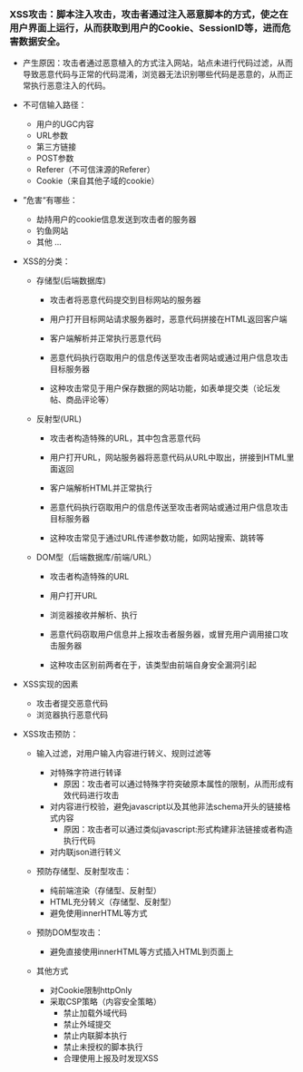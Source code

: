 ### XSS攻击：脚本注入攻击，攻击者通过注入恶意脚本的方式，使之在用户界面上运行，从而获取到用户的Cookie、SessionID等，进而危害数据安全。
- 产生原因：攻击者通过恶意植入的方式注入网站，站点未进行代码过滤，从而导致恶意代码与正常的代码混淆，浏览器无法识别哪些代码是恶意的，从而正常执行恶意注入的代码。

- 不可信输入路径：
    - 用户的UGC内容
    - URL参数
    - 第三方链接
    - POST参数
    - Referer（不可信涞源的Referer）
    - Cookie（来自其他子域的cookie）

- ”危害“有哪些：
    - 劫持用户的cookie信息发送到攻击者的服务器
    - 钓鱼网站
    - 其他 ...

- XSS的分类：
    - 存储型(后端数据库)
        - 攻击者将恶意代码提交到目标网站的服务器
        - 用户打开目标网站请求服务器时，恶意代码拼接在HTML返回客户端
        - 客户端解析并正常执行恶意代码
        - 恶意代码执行窃取用户的信息传送至攻击者网站或通过用户信息攻击目标服务器

        - 这种攻击常见于用户保存数据的网站功能，如表单提交类（论坛发帖、商品评论等）
    
    - 反射型(URL)
        - 攻击者构造特殊的URL，其中包含恶意代码
        - 用户打开URL，网站服务器将恶意代码从URL中取出，拼接到HTML里面返回
        - 客户端解析HTML并正常执行
        - 恶意代码执行窃取用户的信息传送至攻击者网站或通过用户信息攻击目标服务器

        - 这种攻击常见于通过URL传递参数功能，如网站搜索、跳转等
    
    - DOM型（后端数据库/前端/URL）
        - 攻击者构造特殊的URL
        - 用户打开URL
        - 浏览器接收并解析、执行
        - 恶意代码窃取用户信息并上报攻击者服务器，或冒充用户调用接口攻击服务器

        - 这种攻击区别前两者在于，该类型由前端自身安全漏洞引起

- XSS实现的因素
    - 攻击者提交恶意代码
    - 浏览器执行恶意代码

- XSS攻击预防：
    - 输入过滤，对用户输入内容进行转义、规则过滤等
        - 对特殊字符进行转译
            - 原因：攻击者可以通过特殊字符突破原本属性的限制，从而形成有效代码进行攻击
        - 对内容进行校验，避免javascript以及其他非法schema开头的链接格式内容
            - 原因：攻击者可以通过类似javascript:形式构建非法链接或者构造执行代码
        - 对内联json进行转义
    
    - 预防存储型、反射型攻击：
        - 纯前端渲染（存储型、反射型）
        - HTML充分转义（存储型、反射型）
        - 避免使用innerHTML等方式

    - 预防DOM型攻击：
        - 避免直接使用innerHTML等方式插入HTML到页面上

    - 其他方式
        - 对Cookie限制httpOnly
        - 采取CSP策略（内容安全策略）
            - 禁止加载外域代码
            - 禁止外域提交
            - 禁止内联脚本执行
            - 禁止未授权的脚本执行
            - 合理使用上报及时发现XSS
